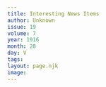 ```yaml
---
title: Interesting News Items
author: Unknown
issue: 19
volume: 7
year: 1916
month: 28
day: V
tags:
layout: page.njk
image:
---
```





